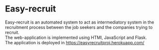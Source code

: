 # Easy-recruit
Easy-recruit is an automated system to act as intermediatory system 
in the recruitment process between the job seekers and the companies trying to recruit. <br>
The web-application is implemented using HTMl, JavaScript and Flask.<br>
The application is deployed in  https://easyrecruitproj.herokuapp.com/
